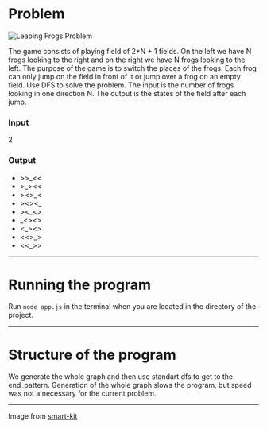 # Problem

![Leaping Frogs Problem](http://smart-kit.com/wp-content/uploads/2011/01/frog-jumping-puzzle.jpg "Problem description")

The game consists of playing field of 2*N + 1 fields. On the left we have N frogs looking to the right and on the right we have N frogs looking to the left. The purpose of the game is to switch the places of the frogs. Each frog can only jump on the field in front of it or jump over a frog on an empty field. Use DFS to solve the problem. The input is the number of frogs looking in one direction N. The output is the states of the field after each jump.

### Input

2

### Output

* \>\>_<<
* \>_><<
* \><>_<
* \><><_
* \><_<>
* _<><>
* <_><>
* <<>_>
* <<_>>

---

# Running the program

Run `node app.js` in the terminal when you are located in the directory of the project.

---

# Structure of the program

We generate the whole graph and then use standart dfs to get to the end_pattern. Generation of the whole graph slows the program, but speed was not a necessary for the current problem.

---

Image from [smart-kit](http://smart-kit.com/wp-content/uploads/2011/01/frog-jumping-puzzle.jpg)